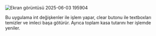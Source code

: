 ![Ekran görüntüsü 2025-06-03 195904](https://github.com/user-attachments/assets/a824522d-9eb8-4747-808d-03aec5e67617)

Bu uygulama int değişkenler ile işlem yapar, clear butonu ile textboxları temizler ve imleci başa götürür. Ayrıca toplam kasa tutarını her işlemde yeniler.

